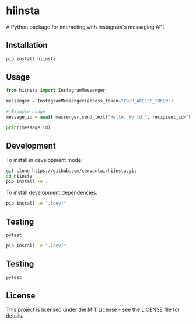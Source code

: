 # hiinsta

A Python package for interacting with Instagram's messaging API.

## Installation

```bash
pip install hiinsta
```

## Usage

```python
from hiinsta import InstagramMessenger

messenger = InstagramMessenger(access_token="YOUR_ACCESS_TOKEN")

# Example usage
message_id = await messenger.send_text("Hello, World!", recipient_id="RECIPIENT_ID")

print(message_id)
```

## Development

To install in development mode:

```bash
git clone https://github.com/cervantai/hiinsta.git
cd hiinsta
pip install -e .
```

To install development dependencies:
```bash
pip install -e ".[dev]"
```

## Testing

```bash
pytest
```

```bash
pip install -e ".[dev]"
```

## Testing

```bash
pytest
```

## License

This project is licensed under the MIT License - see the LICENSE file for details.
